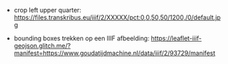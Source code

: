 * crop left upper quarter: https://files.transkribus.eu/iiif/2/XXXXX/pct:0,0,50,50/1200,/0/default.jpg


* bounding boxes trekken op een IIIF afbeelding: https://leaflet-iiif-geojson.glitch.me/?manifest=https://www.goudatijdmachine.nl/data/iiif/2/93729/manifest
